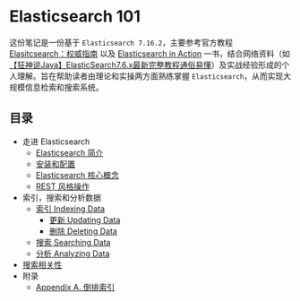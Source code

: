 # Elasticsearch 101

这份笔记是一份基于 `Elasticsearch 7.16.2`，主要参考官方教程 [Elasitcsearch：权威指南](https://www.elastic.co/guide/en/elasticsearch/reference/current/index.html) 以及 [Elasticsearch in Action](https://www.manning.com/books/elasticsearch-in-action) 一书，结合网络资料（如[【狂神说Java】ElasticSearch7.6.x最新完整教程通俗易懂](https://www.bilibili.com/video/BV17a4y1x7zq?p=1)）及实战经验形成的个人理解。旨在帮助读者由理论和实操两方面熟练掌握 `Elasticsearch`，从而实现大规模信息检索和搜索系统。

## 目录
- 走进 Elasticsearch
   - [Elasticsearch 简介](/notes/es_basics.md)
   - [安装和配置](/notes/install_es.md)
   - [Elasticsearch 核心概念](/notes/es_concepts.md)
   - [REST 风格操作](/notes/restful_api.md)
- 索引，搜索和分析数据
  - [索引 Indexing Data](/notes/index_data.md)
    - [更新 Updating Data](/notes/update_data.md)
    - [删除 Deleting Data](/notes/delete_data.md)
  - [搜索 Searching Data](/notes/search_data.md)
  - [分析 Analyzing Data](/notes/analyze_data.md)
- [搜索相关性](search_relevancy.md)
- 附录
  - [Appendix A. 倒排索引](/notes/appendix_a.md)
